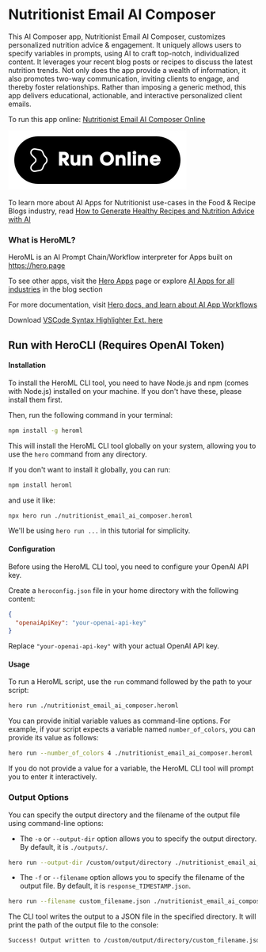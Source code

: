 # Nutritionist Email AI Composer

This AI Composer app, Nutritionist Email AI Composer, customizes personalized nutrition advice & engagement. It uniquely allows users to specify variables in prompts, using AI to craft top-notch, individualized content. It leverages your recent blog posts or recipes to discuss the latest nutrition trends. Not only does the app provide a wealth of information, it also promotes two-way communication, inviting clients to engage, and thereby foster relationships. Rather than imposing a generic method, this app delivers educational, actionable, and interactive personalized client emails.

To run this app online: [Nutritionist Email AI Composer Online](https://hero.page/app/nutritionist-email-ai-composer-personalized-nutrition-advice-and-engagement/96y3Jm303j0JzblPkedR)

[![Run Nutritionist Email AI Composer Online](/assets/run.svg)](https://hero.page/app/nutritionist-email-ai-composer-personalized-nutrition-advice-and-engagement/96y3Jm303j0JzblPkedR)

To learn more about AI Apps for Nutritionist use-cases in the Food & Recipe Blogs industry, read [How to Generate Healthy Recipes and Nutrition Advice with AI](https://hero.page/blog/ai/food-and-recipe-blogs/how-to-generate-healthy-recipes-and-nutrition-advice-with-ai/170887)

### What is HeroML?
HeroML is an AI Prompt Chain/Workflow interpreter for Apps built on https://hero.page 

To see other apps, visit the [Hero Apps](https://hero.page/apps) page or explore [AI Apps for all industries](https://hero.page/blog) in the blog section

For more documentation, visit [Hero docs, and learn about AI App Workflows](https://hero.page/tutorials/introduction-to-heroml)

Download [VSCode Syntax Highlighter Ext. here](https://marketplace.visualstudio.com/items?itemName=hero-page.heroml)

## Run with HeroCLI (Requires OpenAI Token)

#### Installation

To install the HeroML CLI tool, you need to have Node.js and npm (comes with Node.js) installed on your machine. If you don't have these, please install them first. 

Then, run the following command in your terminal:

```bash
npm install -g heroml
```

This will install the HeroML CLI tool globally on your system, allowing you to use the `hero` command from any directory.

If you don't want to install it globally, you can run:

```bash
npm install heroml
```

and use it like:

```bash
npx hero run ./nutritionist_email_ai_composer.heroml
```

We'll be using `hero run ...` in this tutorial for simplicity.

#### Configuration

Before using the HeroML CLI tool, you need to configure your OpenAI API key. 

Create a `heroconfig.json` file in your home directory with the following content:

```json
{
  "openaiApiKey": "your-openai-api-key"
}
```

Replace `"your-openai-api-key"` with your actual OpenAI API key.

#### Usage

To run a HeroML script, use the `run` command followed by the path to your script:

```bash
hero run ./nutritionist_email_ai_composer.heroml
```

You can provide initial variable values as command-line options. For example, if your script expects a variable named `number_of_colors`, you can provide its value as follows:

```bash
hero run --number_of_colors 4 ./nutritionist_email_ai_composer.heroml
```

If you do not provide a value for a variable, the HeroML CLI tool will prompt you to enter it interactively.

### Output Options

You can specify the output directory and the filename of the output file using command-line options:

- The `-o` or `--output-dir` option allows you to specify the output directory. By default, it is `./outputs/`.

```bash
hero run --output-dir /custom/output/directory ./nutritionist_email_ai_composer.heroml
```

- The `-f` or `--filename` option allows you to specify the filename of the output file. By default, it is `response_TIMESTAMP.json`.

```bash
hero run --filename custom_filename.json ./nutritionist_email_ai_composer.heroml
```

The CLI tool writes the output to a JSON file in the specified directory. It will print the path of the output file to the console:

```bash
Success! Output written to /custom/output/directory/custom_filename.json
```

